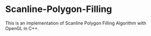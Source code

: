 # Scanline-Polygon-Filling
This is an implementation of Scanline Polygon Filling Algorithm with OpenGL in C++. 
